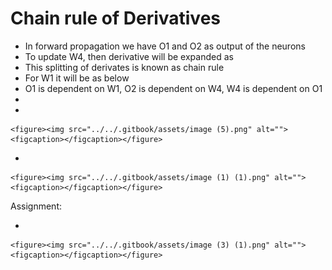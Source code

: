 # Chain rule of Derivatives

* In forward propagation we have O1 and O2 as output of the neurons
* To update W4, then derivative will be expanded as
* This splitting of derivates is known as chain rule
* For W1 it will be as below
* O1 is dependent on W1, O2 is dependent on W4, W4 is dependent on O1
*
*

    <figure><img src="../../.gitbook/assets/image (5).png" alt=""><figcaption></figcaption></figure>
*

    <figure><img src="../../.gitbook/assets/image (1) (1).png" alt=""><figcaption></figcaption></figure>

Assignment:

*

    <figure><img src="../../.gitbook/assets/image (3) (1).png" alt=""><figcaption></figcaption></figure>
